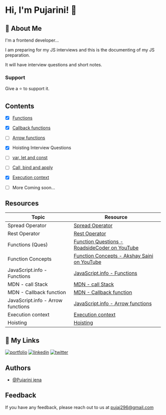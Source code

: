 # Hi, I'm Pujarini! 👋

## 🚀 About Me
I'm a frontend developer...

I am preparing for my JS interviews and this is the documenting of my JS preparation.

It will have interview questions and short notes.

### Support

Give a ⭐️ to support it.


## Contents

 - [x]  [Functions](https://github.com/Pujarini/JS-prep-101/blob/develop/functions.md)
 - [x] [Callback functions]()
- [ ] [Arrow functions]()
- [x] Hoisting Interview Questions
- [ ] [var, let and const]()
- [ ] [Call, bind and apply]()
- [x] [Execution context]()
- [ ] More Coming soon...
 
 
## Resources


| Topic  | Resource |
| ------------- | ------------- |
| Spread Operator  | [Spread Operator](https://developer.mozilla.org/en-US/docs/Web/JavaScript/Reference/Operators/Spread_syntax)  |
| Rest Operator  | [Rest Operator](https://developer.mozilla.org/en-US/docs/Web/JavaScript/Reference/Functions/rest_parameters)  |
| Functions (Ques)  | [Function Questions - RoadsideCoder on YouTube](https://www.youtube.com/watch?v=btwFJT_xzdg)  |
| Function Concepts | [Function Concepts - Akshay Saini on YouTube ](https://www.youtube.com/watch?v=SHINoHxvTso)  |
| JavaScript.info - Functions  | [JavaScript.info - Functions](https://javascript.info/function-basics)  |
| MDN - call Stack | [MDN - call Stack ](https://developer.mozilla.org/en-US/docs/Glossary/Call_stack)  |
| MDN - Callback function | [MDN - Callback function ](https://developer.mozilla.org/en-US/docs/Glossary/Callback_function)  |
| JavaScript.info - Arrow functions  | [JavaScript.info - Arrow functions](https://javascript.info/arrow-functions)  |
| Execution context  | [Execution context](https://www.youtube.com/watch?v=iLWTnMzWtj4&list=PLlasXeu85E9cQ32gLCvAvr9vNaUccPVNP&index=3)  |
| Hoisting  | [Hoisting](https://www.youtube.com/watch?v=Fnlnw8uY6jo)  |


## 🔗 My Links
[![portfolio](https://img.shields.io/badge/my_portfolio-000?style=for-the-badge&logo=ko-fi&logoColor=white)](https://pujarini-portfolio-v2.netlify.app/)
[![linkedin](https://img.shields.io/badge/linkedin-0A66C2?style=for-the-badge&logo=linkedin&logoColor=white)](https://www.linkedin.com/in/pujarini-jena/)
[![twitter](https://img.shields.io/badge/twitter-1DA1F2?style=for-the-badge&logo=twitter&logoColor=white)](https://twitter.com/pujarini_codeit)

## Authors

- [@Pujarini jena](https://twitter.com/pujarini_codeit)


## Feedback

If you have any feedback, please reach out to us at pujaj296@gmail.com



